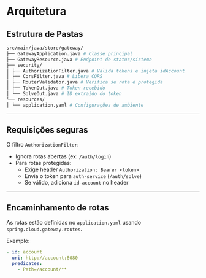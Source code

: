 # Arquitetura

## Estrutura de Pastas

```bash
src/main/java/store/gateway/
├── GatewayApplication.java # Classe principal
├── GatewayResource.java # Endpoint de status/sistema
├── security/
│ ├── AuthorizationFilter.java # Valida tokens e injeta idAccount
│ ├── CorsFilter.java # Libera CORS
│ ├── RouterValidator.java # Verifica se rota é protegida
│ ├── TokenOut.java # Token recebido
│ └── SolveOut.java # ID extraído do token
└── resources/
│ └── application.yaml # Configurações de ambiente
```

---

## Requisições seguras

O filtro `AuthorizationFilter`:

- Ignora rotas abertas (ex: `/auth/login`)
- Para rotas protegidas:
  - Exige header `Authorization: Bearer <token>`
  - Envia o token para `auth-service` (`/auth/solve`)
  - Se válido, adiciona `id-account` no header

---

## Encaminhamento de rotas

As rotas estão definidas no `application.yaml` usando `spring.cloud.gateway.routes`.

Exemplo:

```yaml
- id: account
  uri: http://account:8080
  predicates:
    - Path=/account/**
```
